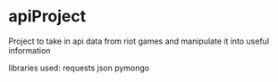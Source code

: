 # apiProject
Project to take in api data from riot games and manipulate it into useful information

libraries used:
requests
json
pymongo